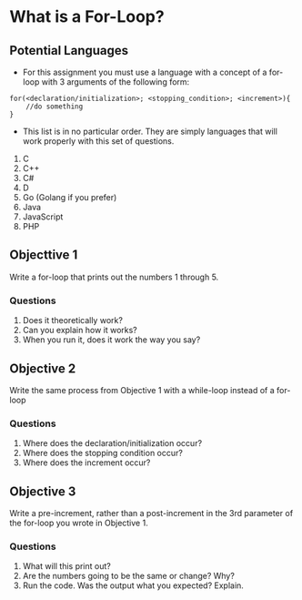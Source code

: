 # What is a For-Loop?

## Potential Languages
* For this assignment you must use a language with a concept of a for-loop with
3 arguments of the following form:
```
for(<declaration/initialization>; <stopping_condition>; <increment>){
    //do something
}
```
* This list is in no particular order. They are simply languages that will work
properly with this set of questions.
1. C
2. C++
3. C#
4. D
5. Go (Golang if you prefer)
6. Java
7. JavaScript
8. PHP

## Objecttive 1
Write a for-loop that prints out the numbers 1 through 5.

### Questions
1. Does it theoretically work?
2. Can you explain how it works?
3. When you run it, does it work the way you say?

## Objective 2
Write the same process from Objective 1 with a while-loop instead of a for-loop

### Questions
1. Where does the declaration/initialization occur?
2. Where does the stopping condition occur?
3. Where does the increment occur?

## Objective 3
Write a pre-increment, rather than a post-increment in the 3rd parameter of the
for-loop you wrote in Objective 1.

### Questions
1. What will this print out?
2. Are the numbers going to be the same or change? Why?
3. Run the code. Was the output what you expected? Explain.
